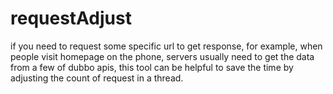 # requestAdjust
if you need to request some specific url to get response, for example, when people visit homepage on the phone, servers usually need to get the data from a few of dubbo apis, this tool can be helpful to save the time by adjusting the count of request in a thread.
